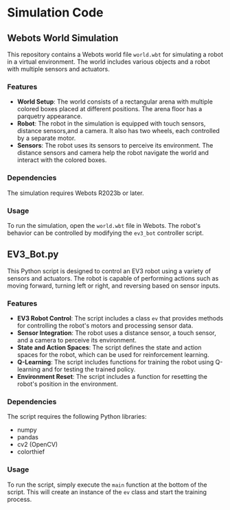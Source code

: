 # Simulation Code
## Webots World Simulation

This repository contains a Webots world file `world.wbt` for simulating a robot in a virtual environment. The world includes various objects and a robot with multiple sensors and actuators.

### Features

- **World Setup**: The world consists of a rectangular arena with multiple colored boxes placed at different positions. The arena floor has a parquetry appearance.
- **Robot**: The robot in the simulation is equipped with touch sensors, distance sensors,and a camera. It also has two wheels, each controlled by a separate motor.
- **Sensors**: The robot uses its sensors to perceive its environment. The distance sensors and camera help the robot navigate the world and interact with the colored boxes.

### Dependencies

The simulation requires Webots R2023b or later.

### Usage

To run the simulation, open the `world.wbt` file in Webots. The robot's behavior can be controlled by modifying the `ev3_bot` controller script.

## EV3_Bot.py

This Python script is designed to control an EV3 robot using a variety of sensors and actuators. The robot is capable of performing actions such as moving forward, turning left or right, and reversing based on sensor inputs.

### Features

- **EV3 Robot Control**: The script includes a class `ev` that provides methods for controlling the robot's motors and processing sensor data.
- **Sensor Integration**: The robot uses a distance sensor, a touch sensor, and a camera to perceive its environment.
- **State and Action Spaces**: The script defines the state and action spaces for the robot, which can be used for reinforcement learning.
- **Q-Learning**: The script includes functions for training the robot using Q-learning and for testing the trained policy.
- **Environment Reset**: The script includes a function for resetting the robot's position in the environment.

### Dependencies

The script requires the following Python libraries:

- numpy
- pandas
- cv2 (OpenCV)
- colorthief

### Usage

To run the script, simply execute the `main` function at the bottom of the script. This will create an instance of the `ev` class and start the training process.


